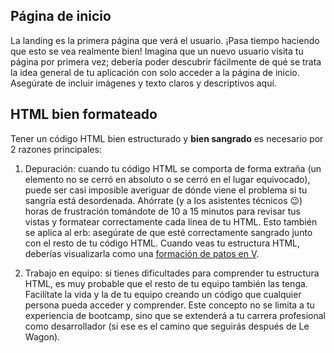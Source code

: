 ## Página de inicio

La landing es la primera página que verá el usuario. ¡Pasa tiempo haciendo que esto se vea realmente bien! Imagina que un nuevo usuario visita tu página por primera vez; debería poder descubrir fácilmente de qué se trata la idea general de tu aplicación con solo acceder a la página de inicio. Asegúrate de incluir imágenes y texto claros y descriptivos aquí.

## HTML bien formateado

Tener un código HTML bien estructurado y **bien sangrado** es necesario por 2 razones principales:

1. Depuración: cuando tu código HTML se comporta de forma extraña (un elemento no se cerró en absoluto o se cerró en el lugar equivocado), puede ser casi imposible averiguar de dónde viene el problema si tu sangría está desordenada. Ahórrate (y a los asistentes técnicos 😉) horas de frustración tomándote de 10 a 15 minutos para revisar tus vistas y formatear correctamente cada línea de tu HTML.
Esto también se aplica al erb: asegúrate de que esté correctamente sangrado junto con el resto de tu código HTML.
Cuando veas tu estructura HTML, deberías visualizarla como una [formación de patos en V](https://banner2.cleanpng.com/20180719/kjo/kisspng-duck-bird-flight-goose-flock-ducks-5b50e654b71ed8.2895934015320285007501.jpg).

2. Trabajo en equipo: si tienes dificultades para comprender tu estructura HTML, es muy probable que el resto de tu equipo también las tenga. Facilítate la vida y la de tu equipo creando un código que cualquier persona pueda acceder y comprender. Este concepto no se limita a tu experiencia de bootcamp, sino que se extenderá a tu carrera profesional como desarrollador (si ese es el camino que seguirás después de Le Wagon).
